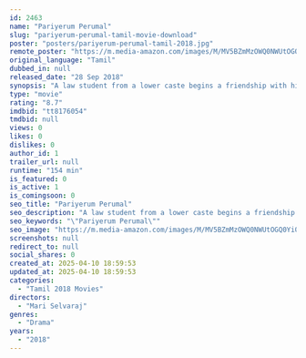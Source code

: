 ```yaml
---
id: 2463
name: "Pariyerum Perumal"
slug: "pariyerum-perumal-tamil-movie-download"
poster: "posters/pariyerum-perumal-tamil-2018.jpg"
remote_poster: "https://m.media-amazon.com/images/M/MV5BZmMzOWQ0NWUtOGQ0Yi00NGNiLWEzNTItMmE1NGRmNDlhYWFkXkEyXkFqcGc@._V1_SX300.jpg"
original_language: "Tamil"
dubbed_in: null
released_date: "28 Sep 2018"
synopsis: "A law student from a lower caste begins a friendship with his classmate, a girl who belongs to a higher caste, and the men in her family start giving him trouble over this."
type: "movie"
rating: "8.7"
imdbid: "tt8176054"
tmdbid: null
views: 0
likes: 0
dislikes: 0
author_id: 1
trailer_url: null
runtime: "154 min"
is_featured: 0
is_active: 1
is_comingsoon: 0
seo_title: "Pariyerum Perumal"
seo_description: "A law student from a lower caste begins a friendship with his classmate, a girl who belongs to a higher caste, and the men in her family start giving him trouble over this."
seo_keywords: "\"Pariyerum Perumal\""
seo_image: "https://m.media-amazon.com/images/M/MV5BZmMzOWQ0NWUtOGQ0Yi00NGNiLWEzNTItMmE1NGRmNDlhYWFkXkEyXkFqcGc@._V1_SX300.jpg"
screenshots: null
redirect_to: null
social_shares: 0
created_at: 2025-04-10 18:59:53
updated_at: 2025-04-10 18:59:53
categories:
  - "Tamil 2018 Movies"
directors:
  - "Mari Selvaraj"
genres:
  - "Drama"
years:
  - "2018"
---
```

